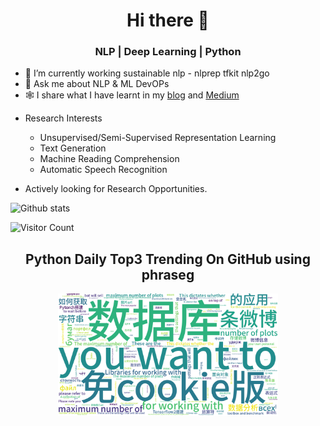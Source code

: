 <h1 align="center">Hi there 👋</h1>
<h3 align="center">NLP | Deep Learning | Python</h3>  

- 🔭 I’m currently working sustainable nlp - nlprep tfkit nlp2go
- 💬 Ask me about NLP & ML DevOPs
- 🕸️ I share what I have learnt in my [blog](https://voidful.tech)
  and [Medium](https://medium.com/@voidful.stack)

* Research Interests
    * Unsupervised/Semi-Supervised Representation Learning
    * Text Generation
    * Machine Reading Comprehension
    * Automatic Speech Recognition
    
* Actively looking for Research Opportunities.


![Github stats](https://github-readme-stats.vercel.app/api?username=voidful&show_icons=true&hide_title=true)

![Visitor Count](https://komarev.com/ghpvc/?username=voidful&color=grey)

<div align="center">
  
  ## Python Daily Top3 Trending On GitHub using phraseg
  <img src="https://raw.githubusercontent.com/voidful/voidful/master/wordcloud/wordcloud.png" alt="WordCloud" width="70%">
</div>